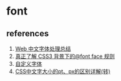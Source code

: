 # font

## references

1. [Web 中文字体处理总结](https://aotu.io/notes/2020/02/28/webfont-processing/index.html)
2. [真正了解 CSS3 背景下的@font face 规则](https://www.zhangxinxu.com/wordpress/2017/03/css3-font-face-src-local/)
3. [自定义字体](https://imweb.io/topic/5a016f791f0e50753869bfa3)
4. [CSS中文字大小的pt、px的区别详解(转)](https://www.cnblogs.com/Fskjb/articles/1521750.html)
